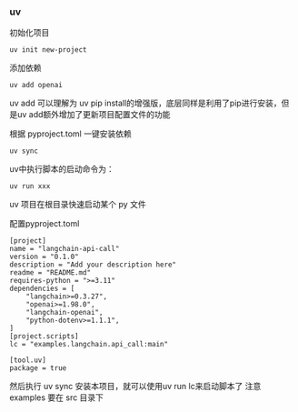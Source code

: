 ### uv
初始化项目
```shell
uv init new-project
```

添加依赖
```shell
uv add openai
```
uv add 可以理解为 uv pip install的增强版，底层同样是利用了pip进行安装，但是uv add额外增加了更新项目配置文件的功能

根据 pyproject.toml 一键安装依赖
```shell
uv sync
```

uv中执行脚本的启动命令为：
```shell
uv run xxx
```

uv 项目在根目录快速启动某个 py 文件

配置pyproject.toml
```
[project]
name = "langchain-api-call"
version = "0.1.0"
description = "Add your description here"
readme = "README.md"
requires-python = ">=3.11"
dependencies = [
    "langchain>=0.3.27",
    "openai>=1.98.0",
    "langchain-openai",
    "python-dotenv>=1.1.1",
]
[project.scripts]
lc = "examples.langchain.api_call:main"

[tool.uv]
package = true
```

然后执行 uv sync 安装本项目，就可以使用uv run lc来启动脚本了
注意 examples 要在 src 目录下